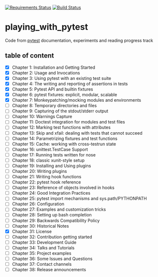 [![Requirements Status](https://requires.io/github/lancelote/playing_with_pytest/requirements.svg?branch=master)](https://requires.io/github/lancelote/playing_with_pytest/requirements/?branch=master)
[![Build Status](https://travis-ci.org/lancelote/playing_with_pytest.svg?branch=master)](https://travis-ci.org/lancelote/playing_with_pytest)

# playing_with_pytest

Code from [pytest][1] documentation, experiments and reading progress track

## table of content

- [x] Chapter 1: Installation and Getting Started
- [x] Chapter 2: Usage and Invocations
- [x] Chapter 3: Using pytest with an existing test suite
- [x] Chapter 4: The writing and reporting of assertions in tests
- [x] Chapter 5: Pytest API and builtin fixtures
- [x] Chapter 6: pytest fixtures: explicit, modular, scalable
- [x] Chapter 7: Monkeypatching/mocking modules and environments
- [ ] Chapter 8: Temporary directories and files
- [ ] Chapter 9: Capturing of the stdout/stderr output
- [ ] Chapter 10: Warnings Capture
- [ ] Chapter 11: Doctest integration for modules and test files
- [ ] Chapter 12: Marking test functions with attributes
- [ ] Chapter 13: Skip and xfail: dealing with tests that cannot succeed
- [ ] Chapter 14: Parametrizing fixtures and test functions
- [ ] Chapter 15: Cache: working with cross-testrun state
- [ ] Chapter 16: unittest.TestCase Support
- [ ] Chapter 17: Running tests written for nose
- [ ] Chapter 18: classic xunit-style setup
- [ ] Chapter 19: Installing and Using plugins
- [ ] Chapter 20: Writing plugins
- [ ] Chapter 21: Writing hook functions
- [ ] Chapter 22: pytest hook reference
- [ ] Chapter 23: Reference of objects involved in hooks
- [ ] Chapter 24: Good Integration Practices
- [ ] Chapter 25: pytest import mechanisms and sys.path/PYTHONPATH
- [ ] Chapter 26: Configuration
- [ ] Chapter 27: Examples and customization tricks
- [ ] Chapter 28: Setting up bash completion
- [ ] Chapter 29: Backwards Compatibility Policy
- [ ] Chapter 30: Historical Notes
- [x] Chapter 31: License
- [ ] Chapter 32: Contribution getting started
- [ ] Chapter 33: Development Guide
- [ ] Chapter 34: Talks and Tutorials
- [ ] Chapter 35: Project examples
- [ ] Chapter 36: Some Issues and Questions
- [ ] Chapter 37: Contact channels
- [ ] Chapter 38: Release announcements

 [1]: https://docs.pytest.org/en/latest/contents.html#toc
